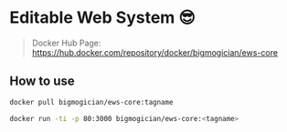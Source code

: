 # Editable Web System 😎

> Docker Hub Page: https://hub.docker.com/repository/docker/bigmogician/ews-core

## How to use

```zsh
docker pull bigmogician/ews-core:tagname
```

```zsh
docker run -ti -p 80:3000 bigmogician/ews-core:<tagname>
```
